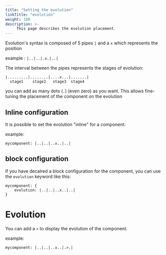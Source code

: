```yaml
---
title: "Setting the evolution"
linkTitle: "evolution"
weight: 100
description: >-
     This page describes the evolution placement.
---
```


Evolution's syntax is composed of 5 pipes `|` and a `x` which represents the position

example : `|..|..|.x.|..|`

The interval between the pipes represents the stages of evolution:

```
|.........|........|....x...|.......|
  stage1    stage2   stage3  stage4
```

you can add as many dots (`.`) (even zero) as you want. This allows fine-tuning the placement of the component on the evolution

## Inline configuration

It is possible to set the evolution "inline" for a component:

example:

`mycomponent: |..|..|..x..|..|`

## block configuration

If you have decalred a block configuration for the component, you can use the `evolution` keyword like this:

```
mycomponent: {
    evolution: |..|..|..x..|..|
}
```

# Evolution

You can add a `>` to display the evolution of the component.

example:

`mycomponent: |..|..|..x..|.>.|`

